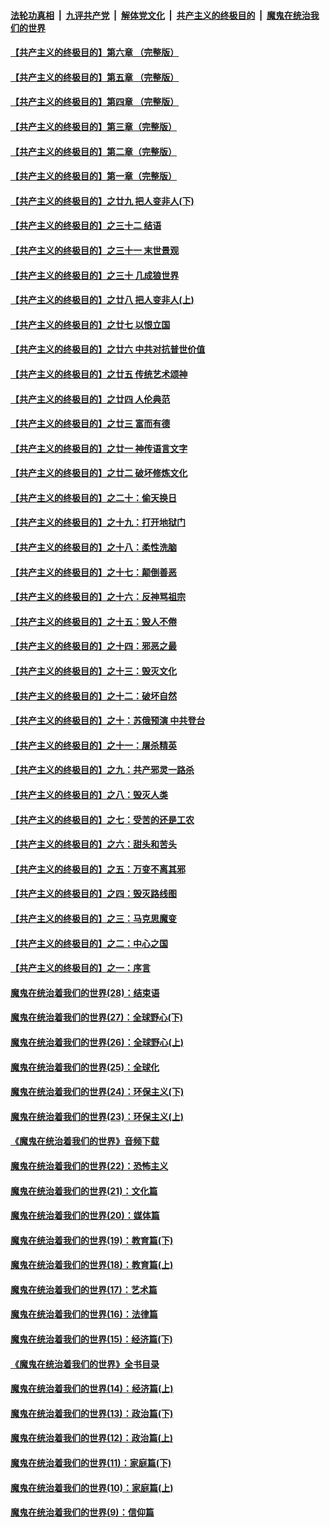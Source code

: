 ####  [法轮功真相](../../../../basic/blob/master/README.md?t=12262213) &nbsp;|&nbsp; [九评共产党](../../../../9ping.md/blob/master/README.md?t=12262213) &nbsp;|&nbsp; [解体党文化](../../../../jtdwh.md/blob/master/README.md?t=12262213)  &nbsp;|&nbsp; [共产主义的终极目的](../../../../gczydzjmd.md/blob/master/README.md?t=12262213) &nbsp;|&nbsp; [魔鬼在统治我们的世界](../../../../mgztzwmdsj.md/blob/master/README.md?t=12262213) 

#### [【共产主义的终极目的】第六章 （完整版）](../pages/nsc422/n11428913.md?t=12262213) 

#### [【共产主义的终极目的】第五章 （完整版）](../pages/nsc422/n11428912.md?t=12262213) 

#### [【共产主义的终极目的】第四章 （完整版）](../pages/nsc422/n11428907.md?t=12262213) 

#### [【共产主义的终极目的】第三章（完整版）](../pages/nsc422/n11428848.md?t=12262213) 

#### [【共产主义的终极目的】第二章（完整版）](../pages/nsc422/n11428831.md?t=12262213) 

#### [【共产主义的终极目的】第一章（完整版）](../pages/nsc422/n11417651.md?t=12262213) 

#### [【共产主义的终极目的】之廿九 把人变非人(下)](../pages/nsc422/n11344140.md?t=12262213) 

#### [【共产主义的终极目的】之三十二 结语](../pages/nsc422/n11360535.md?t=12262213) 

#### [【共产主义的终极目的】之三十一 末世景观](../pages/nsc422/n11351129.md?t=12262213) 

#### [【共产主义的终极目的】之三十 几成狼世界](../pages/nsc422/n11348280.md?t=12262213) 

#### [【共产主义的终极目的】之廿八 把人变非人(上)](../pages/nsc422/n11340492.md?t=12262213) 

#### [【共产主义的终极目的】之廿七 以恨立国](../pages/nsc422/n11336944.md?t=12262213) 

#### [【共产主义的终极目的】之廿六 中共对抗普世价值](../pages/nsc422/n11324785.md?t=12262213) 

#### [【共产主义的终极目的】之廿五 传统艺术颂神](../pages/nsc422/n11296396.md?t=12262213) 

#### [【共产主义的终极目的】之廿四 人伦典范](../pages/nsc422/n11296397.md?t=12262213) 

#### [【共产主义的终极目的】之廿三 富而有德](../pages/nsc422/n11283598.md?t=12262213) 

#### [【共产主义的终极目的】之廿一 神传语言文字](../pages/nsc422/n11263265.md?t=12262213) 

#### [【共产主义的终极目的】之廿二 破坏修炼文化](../pages/nsc422/n11245728.md?t=12262213) 

#### [【共产主义的终极目的】之二十：偷天换日](../pages/nsc422/n11238846.md?t=12262213) 

#### [【共产主义的终极目的】之十九：打开地狱门](../pages/nsc422/n11206376.md?t=12262213) 

#### [【共产主义的终极目的】之十八：柔性洗脑](../pages/nsc422/n11199994.md?t=12262213) 

#### [【共产主义的终极目的】之十七：颠倒善恶](../pages/nsc422/n11179782.md?t=12262213) 

#### [【共产主义的终极目的】之十六：反神骂祖宗](../pages/nsc422/n11166798.md?t=12262213) 

#### [【共产主义的终极目的】之十五：毁人不倦](../pages/nsc422/n11166792.md?t=12262213) 

#### [【共产主义的终极目的】之十四：邪恶之最](../pages/nsc422/n11150249.md?t=12262213) 

#### [【共产主义的终极目的】之十三：毁灭文化](../pages/nsc422/n11135227.md?t=12262213) 

#### [【共产主义的终极目的】之十二：破坏自然](../pages/nsc422/n11135214.md?t=12262213) 

#### [【共产主义的终极目的】之十：苏俄预演 中共登台](../pages/nsc422/n11118424.md?t=12262213) 

#### [【共产主义的终极目的】之十一：屠杀精英](../pages/nsc422/n11118442.md?t=12262213) 

#### [【共产主义的终极目的】之九：共产邪灵一路杀](../pages/nsc422/n11114139.md?t=12262213) 

#### [【共产主义的终极目的】之八：毁灭人类](../pages/nsc422/n11108503.md?t=12262213) 

#### [【共产主义的终极目的】之七：受苦的还是工农](../pages/nsc422/n11101809.md?t=12262213) 

#### [【共产主义的终极目的】之六：甜头和苦头](../pages/nsc422/n11096971.md?t=12262213) 

#### [【共产主义的终极目的】之五：万变不离其邪](../pages/nsc422/n11091285.md?t=12262213) 

#### [【共产主义的终极目的】之四：毁灭路线图](../pages/nsc422/n11086284.md?t=12262213) 

#### [【共产主义的终极目的】之三：马克思魔变](../pages/nsc422/n11061941.md?t=12262213) 

#### [【共产主义的终极目的】之二：中心之国](../pages/nsc422/n11047728.md?t=12262213) 

#### [【共产主义的终极目的】之一：序言](../pages/nsc422/n11086077.md?t=12262213) 

#### [魔鬼在统治着我们的世界(28)：结束语](../pages/nsc422/n10936246.md?t=12262213) 

#### [魔鬼在统治着我们的世界(27)：全球野心(下)](../pages/nsc422/n10928319.md?t=12262213) 

#### [魔鬼在统治着我们的世界(26)：全球野心(上)](../pages/nsc422/n10900318.md?t=12262213) 

#### [魔鬼在统治着我们的世界(25)：全球化](../pages/nsc422/n10788205.md?t=12262213) 

#### [魔鬼在统治着我们的世界(24)：环保主义(下)](../pages/nsc422/n10695307.md?t=12262213) 

#### [魔鬼在统治着我们的世界(23)：环保主义(上)](../pages/nsc422/n10688613.md?t=12262213) 

#### [《魔鬼在统治着我们的世界》音频下载](../pages/nsc422/n10635553.md?t=12262213) 

#### [魔鬼在统治着我们的世界(22)：恐怖主义](../pages/nsc422/n10614727.md?t=12262213) 

#### [魔鬼在统治着我们的世界(21)：文化篇](../pages/nsc422/n10597706.md?t=12262213) 

#### [魔鬼在统治着我们的世界(20)：媒体篇](../pages/nsc422/n10586579.md?t=12262213) 

#### [魔鬼在统治着我们的世界(19)：教育篇(下)](../pages/nsc422/n10564808.md?t=12262213) 

#### [魔鬼在统治着我们的世界(18)：教育篇(上)](../pages/nsc422/n10526970.md?t=12262213) 

#### [魔鬼在统治着我们的世界(17)：艺术篇](../pages/nsc422/n10499093.md?t=12262213) 

#### [魔鬼在统治着我们的世界(16)：法律篇](../pages/nsc422/n10485969.md?t=12262213) 

#### [魔鬼在统治着我们的世界(15)：经济篇(下)](../pages/nsc422/n10469975.md?t=12262213) 

#### [《魔鬼在统治着我们的世界》全书目录](../pages/nsc422/n10464261.md?t=12262213) 

#### [魔鬼在统治着我们的世界(14)：经济篇(上)](../pages/nsc422/n10457370.md?t=12262213) 

#### [魔鬼在统治着我们的世界(13)：政治篇(下)](../pages/nsc422/n10448270.md?t=12262213) 

#### [魔鬼在统治着我们的世界(12)：政治篇(上)](../pages/nsc422/n10444576.md?t=12262213) 

#### [魔鬼在统治着我们的世界(11)：家庭篇(下)](../pages/nsc422/n10440961.md?t=12262213) 

#### [魔鬼在统治着我们的世界(10)：家庭篇(上)](../pages/nsc422/n10435448.md?t=12262213) 

#### [魔鬼在统治着我们的世界(9)：信仰篇](../pages/nsc422/n10432159.md?t=12262213) 

